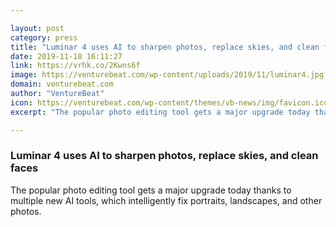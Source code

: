 ```yaml
---

layout: post
category: press
title: "Luminar 4 uses AI to sharpen photos, replace skies, and clean faces"
date: 2019-11-18 16:11:27
link: https://vrhk.co/2Kwns6f
image: https://venturebeat.com/wp-content/uploads/2019/11/luminar4.jpg?w=1200&strip=all
domain: venturebeat.com
author: "VentureBeat"
icon: https://venturebeat.com/wp-content/themes/vb-news/img/favicon.ico
excerpt: "The popular photo editing tool gets a major upgrade today thanks to multiple new AI tools, which intelligently fix portraits, landscapes, and other photos."

---
```


### Luminar 4 uses AI to sharpen photos, replace skies, and clean faces

The popular photo editing tool gets a major upgrade today thanks to multiple new AI tools, which intelligently fix portraits, landscapes, and other photos.
